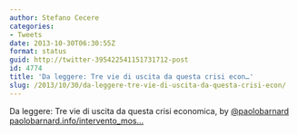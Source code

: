 ```yaml
---
author: Stefano Cecere
categories:
- Tweets
date: 2013-10-30T06:30:55Z
format: status
guid: http://twitter-395422541151731712-post
id: 4774
title: 'Da leggere: Tre vie di uscita da questa crisi econ…'
slug: /2013/10/30/da-leggere-tre-vie-di-uscita-da-questa-crisi-econ/
---
```


Da leggere: Tre vie di uscita da questa crisi economica, by [@paolobarnard](http://twitter.com/paolobarnard) [paolobarnard.info/intervento_mos…](http://paolobarnard.info/intervento_mostra_go.php?id=266)